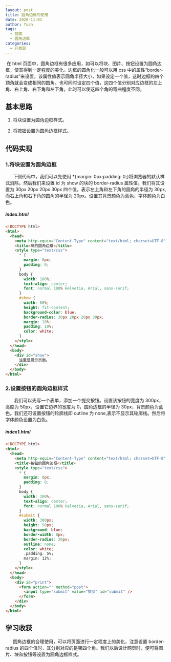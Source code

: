 ```yaml
---
layout: post
title: 圆角边框的使用
date: 2020-11-01
author: Yuan
tags:
  - 前端
  - 圆角边框
categories:
  - 开发部
---
```


​ 在 html 页面中，圆角边框有很多应用，如可以将块、图片、按钮设置为圆角边框，使其得到一定程度的美化。边框的圆角化一般可以用 css 中的属性“border-radius”来设置，该属性值表示圆角半径大小，如果设定一个值，这时边框的四个顶角就会变成相同的圆角。也可同时设定四个值，这四个值分别对应边框的左上角、右上角、右下角和左下角，此时可以使这四个角的弯曲程度不同。

## 基本思路

1. 将块设置为圆角边框样式。

2. 将按钮设置为圆角边框样式。

## 代码实现

### 1.将块设置为圆角边框

&nbsp;&nbsp;&nbsp;&nbsp;&nbsp;&nbsp;下例代码中，我们可以先使用 \*{margin: 0px;padding: 0;}将浏览器的默认样式消除。然后我们来设置 id 为 show 的块的 border-radius 属性值。我们将其设置为 30px 20px 20px 30px 四个值，表示左上角和左下角的圆角的半径为 30px,而右上角和右下角的圆角的半径为 20px。设置其背景颜色为蓝色，字体颜色为白色。
​

##### index.html

```html
<!DOCTYPE html>
<html>
  <head>
    <meta http-equiv="Content-Type" content="text/html; charset=UTF-8" />
    <title>块的圆角边框</title>
    <style type="text/css">
      * {
        margin: 0px;
        padding: 0;
      }
      body {
        width: 100%;
        text-align: center;
        font: normal 100% Helvetia, Arial, sans-serif;
      }
      #show {
        width: 80%;
        height: fit-content;
        background-color: blue;
        border-radius: 30px 20px 20px 30px;
        margin: 10%;
        padding: 10%;
        color: white;
      }
    </style>
  </head>
  <body>
    <div id="show">
      这里是展示页面。
    </div>
  </body>
</html>
```

### 2.设置按钮的圆角边框样式

&nbsp;&nbsp;&nbsp;&nbsp;&nbsp;&nbsp;​ 我们可以先写一个表单，添加一个提交按钮。设置该按钮的宽度为 300px，高度为 50px，设置它边界的宽度为 0，圆角边框的半径为 30px，背景颜色为蓝色。我们还可设置按钮的轮廓线即 outline 为 none,表示不显示其轮廓线。然后将字体颜色设置为白色。

##### index1.html

```html
<!DOCTYPE html>
<html>
  <head>
    <meta http-equiv="Content-Type" content="text/html; charset=UTF-8" />
    <title>按钮的圆角边框</title>
    <style type="text/css">
      * {
        margin: 0px;
        padding: 0;
      }
      body {
        width: 100%;
        text-align: center;
        font: normal 100% Helvetia, Arial, sans-serif;
      }
      #submit {
        width: 300px;
        height: 50px;
        background: blue;
        border-width: 0px;
        border-radius: 20px;
        outline: none;
        color: white;
        ,padding: 5%;
        margin: 12%;
      }
    </style>
  </head>
  <body>
    <div id="print">
      <form action="" method="post">
        <input type="submit" value="提交" id="submit" />
      </form>
    </div>
  </body>
</html>
```

## 学习收获

&nbsp;&nbsp;&nbsp;&nbsp;&nbsp;&nbsp;圆角边框的合理使用，可以将页面进行一定程度上的美化，注意设置 border-radius 的四个值时，其分别对应的是哪四个角。我们以后设计网页时，便可将图片、块和按钮等设置为圆角边框样式。
